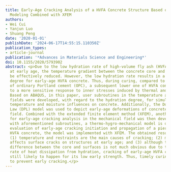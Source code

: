 ```yaml
---
title: Early-Age Cracking Analysis of a HVFA Concrete Structure Based on Thermo-Hygro-Mechanical
  Modeling Combined with XFEM
authors:
- Wei Cui
- Yanjun Luo
- Shuang Peng
date: '2020-01-01'
publishDate: '2024-06-17T14:55:15.110350Z'
publication_types:
- article-journal
publication: '*Advances in Materials Science and Engineering*'
doi: 10.1155/2020/5793902
abstract: <p>Due to the low hydration rate of high-volume fly ash (HVFA) concrete
  at early age, the temperature gradient between the concrete core and surfaces could
  be effectively reduced. However, the low hydration rate results in a lack of hydration
  degree for early-age HVFA concrete. Thus, during curing, compared to the strength
  of ordinary Portland cement (OPC), a subsequent lower one of HVFA concrete leads
  to a more sensitive response to inner stresses induced by thermal and moisture loads.
  Based on ABAQUS, in this paper, user subroutines in the temperature and moisture
  fields were developed, with regard to the hydration degree, for simulation of the
  temperature and moisture influences on concrete. Additionally, the Double Power
  Law (DPL) model was used to depict early-age deformations of concrete in the mechanical
  field. Combined with the extended finite element method (XFEM), another subroutine
  for early-age cracking analysis in the mechanical field was then developed. Together
  with aforementioned subroutines, a thermo-hygro-mechanical model is derived. For
  evaluation of early-age cracking initiation and propagation of a pier composed of
  HVFA concrete, the model was implemented with XFEM. The obtained results show that
  (1) temperature and restraints are the main causes of cracking; (2) moisture loss
  affects surface cracks on structures at early age; and (3) although the temperature
  difference between the core and surfaces is not much obvious due to the reduced
  rate of heat dissipation from hydration, cracking of early-age HVFA concrete is
  still likely to happen for its low early strength. Thus, timely curing is critical
  to prevent early cracking.</p>
---
```

